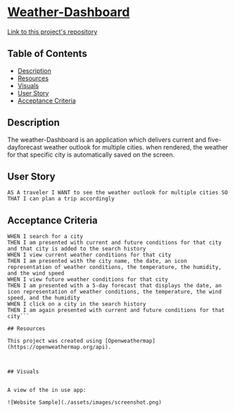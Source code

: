 # [Weather-Dashboard](https://saidou25.github.io/Weather-Dashboard/)



[Link to this project's repository](https://github.com/Saidou25/Weather-Dashboard)

## Table of Contents
- [Description](#description)
- [Resources](#resources)
- [Visuals](#visuals)
- [User Story](#user-story)
- [Acceptance Criteria](#acceptance-criteria)

## Description

The weather-Dashboard is an application which delivers current and five-dayforecast weather outlook for multiple cities. when rendered, the weather for that specific city is automatically saved on the screen.

## User Story

`AS A traveler I WANT to see the weather outlook for multiple cities SO THAT I can plan a trip accordingly`



## Acceptance Criteria

```GIVEN a weather dashboard with form inputs
WHEN I search for a city
THEN I am presented with current and future conditions for that city and that city is added to the search history
WHEN I view current weather conditions for that city
THEN I am presented with the city name, the date, an icon representation of weather conditions, the temperature, the humidity, and the wind speed
WHEN I view future weather conditions for that city
THEN I am presented with a 5-day forecast that displays the date, an icon representation of weather conditions, the temperature, the wind speed, and the humidity
WHEN I click on a city in the search history
THEN I am again presented with current and future conditions for that city```

## Resources

This project was created using [Openweathermap](https://openweathermap.org/api).



## Visuals


A view of the in use app:

![Website Sample](./assets/images/screenshot.png)


